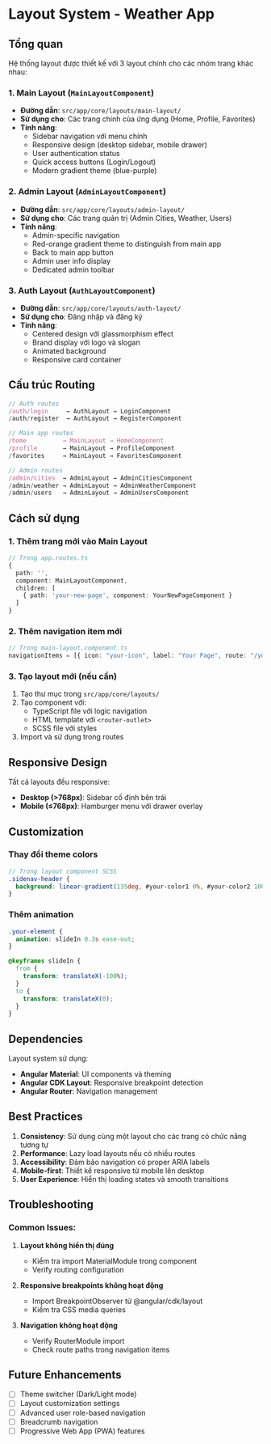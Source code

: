 # Layout System - Weather App

## Tổng quan

Hệ thống layout được thiết kế với 3 layout chính cho các nhóm trang khác nhau:

### 1. Main Layout (`MainLayoutComponent`)

- **Đường dẫn**: `src/app/core/layouts/main-layout/`
- **Sử dụng cho**: Các trang chính của ứng dụng (Home, Profile, Favorites)
- **Tính năng**:
  - Sidebar navigation với menu chính
  - Responsive design (desktop sidebar, mobile drawer)
  - User authentication status
  - Quick access buttons (Login/Logout)
  - Modern gradient theme (blue-purple)

### 2. Admin Layout (`AdminLayoutComponent`)

- **Đường dẫn**: `src/app/core/layouts/admin-layout/`
- **Sử dụng cho**: Các trang quản trị (Admin Cities, Weather, Users)
- **Tính năng**:
  - Admin-specific navigation
  - Red-orange gradient theme to distinguish from main app
  - Back to main app button
  - Admin user info display
  - Dedicated admin toolbar

### 3. Auth Layout (`AuthLayoutComponent`)

- **Đường dẫn**: `src/app/core/layouts/auth-layout/`
- **Sử dụng cho**: Đăng nhập và đăng ký
- **Tính năng**:
  - Centered design với glassmorphism effect
  - Brand display với logo và slogan
  - Animated background
  - Responsive card container

## Cấu trúc Routing

```typescript
// Auth routes
/auth/login     → AuthLayout → LoginComponent
/auth/register  → AuthLayout → RegisterComponent

// Main app routes
/home          → MainLayout → HomeComponent
/profile       → MainLayout → ProfileComponent
/favorites     → MainLayout → FavoritesComponent

// Admin routes
/admin/cities  → AdminLayout → AdminCitiesComponent
/admin/weather → AdminLayout → AdminWeatherComponent
/admin/users   → AdminLayout → AdminUsersComponent
```

## Cách sử dụng

### 1. Thêm trang mới vào Main Layout

```typescript
// Trong app.routes.ts
{
  path: '',
  component: MainLayoutComponent,
  children: [
    { path: 'your-new-page', component: YourNewPageComponent }
  ]
}
```

### 2. Thêm navigation item mới

```typescript
// Trong main-layout.component.ts
navigationItems = [{ icon: "your-icon", label: "Your Page", route: "/your-new-page" }];
```

### 3. Tạo layout mới (nếu cần)

1. Tạo thư mục trong `src/app/core/layouts/`
2. Tạo component với:
   - TypeScript file với logic navigation
   - HTML template với `<router-outlet>`
   - SCSS file với styles
3. Import và sử dụng trong routes

## Responsive Design

Tất cả layouts đều responsive:

- **Desktop (>768px)**: Sidebar cố định bên trái
- **Mobile (≤768px)**: Hamburger menu với drawer overlay

## Customization

### Thay đổi theme colors

```scss
// Trong layout component SCSS
.sidenav-header {
  background: linear-gradient(135deg, #your-color1 0%, #your-color2 100%);
}
```

### Thêm animation

```scss
.your-element {
  animation: slideIn 0.3s ease-out;
}

@keyframes slideIn {
  from {
    transform: translateX(-100%);
  }
  to {
    transform: translateX(0);
  }
}
```

## Dependencies

Layout system sử dụng:

- **Angular Material**: UI components và theming
- **Angular CDK Layout**: Responsive breakpoint detection
- **Angular Router**: Navigation management

## Best Practices

1. **Consistency**: Sử dụng cùng một layout cho các trang có chức năng tương tự
2. **Performance**: Lazy load layouts nếu có nhiều routes
3. **Accessibility**: Đảm bảo navigation có proper ARIA labels
4. **Mobile-first**: Thiết kế responsive từ mobile lên desktop
5. **User Experience**: Hiển thị loading states và smooth transitions

## Troubleshooting

### Common Issues:

1. **Layout không hiển thị đúng**

   - Kiểm tra import MaterialModule trong component
   - Verify routing configuration

2. **Responsive breakpoints không hoạt động**

   - Import BreakpointObserver từ @angular/cdk/layout
   - Kiểm tra CSS media queries

3. **Navigation không hoạt động**
   - Verify RouterModule import
   - Check route paths trong navigation items

## Future Enhancements

- [ ] Theme switcher (Dark/Light mode)
- [ ] Layout customization settings
- [ ] Advanced user role-based navigation
- [ ] Breadcrumb navigation
- [ ] Progressive Web App (PWA) features
